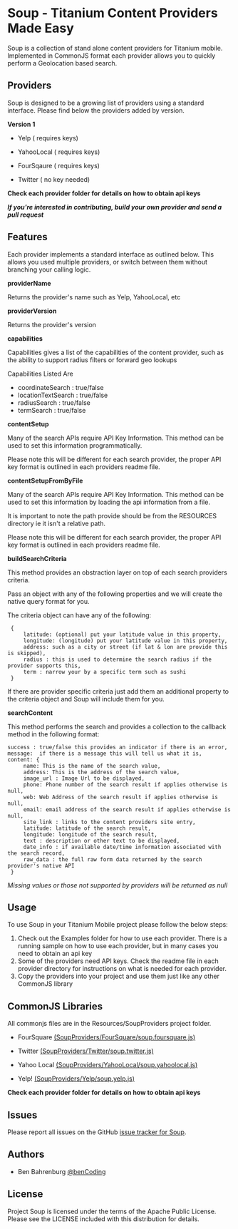 # Soup - Titanium Content Providers Made Easy

Soup is a collection of stand alone content providers for Titanium mobile.  
Implemented in CommonJS format each provider allows you to quickly perform a Geolocation based search.

## Providers

Soup is designed to be a growing list of providers using a standard interface. Please find below the providers added by version. 

<b>Version 1</b>

* Yelp ( requires keys)

* YahooLocal ( requires keys)

* FourSqaure ( requires keys)

* Twitter ( no key needed)

<b>Check each provider folder for details on how to obtain api keys</b>

*<b>If you're interested in contributing, build your own provider and send a pull request</b>*

## Features

Each provider implements a standard interface as outlined below. This allows you used multiple providers, or switch between them without branching your calling logic.

<b>providerName</b>

Returns the provider's name such as Yelp, YahooLocal, etc

<b>providerVersion</b>

Returns the provider's version

<b>capabilities</b>

Capabilities gives a list of the capabilities of the content provider, such as the ability	to support radius filters or forward geo lookups

Capabilities Listed Are

* coordinateSearch : true/false
* locationTextSearch : true/false
* radiusSearch : true/false
* termSearch : true/false

<b>contentSetup</b> 

Many of the search APIs require API Key Information. This method can be used to set this information programmatically.

Please note this will be different for each search provider, the proper API key format is outlined in each providers readme file.

<b>contentSetupFromByFile</b>

Many of the search APIs require API Key Information. This method can be used to set this information by loading the api information from a file.

It is important to note the path provide should be from the RESOURCES directory ie it isn't a relative path.

Please note this will be different for each search provider, the proper API key format is outlined in each providers readme file.

<b>buildSearchCriteria</b>

This method provides an obstraction layer on top of each search providers criteria.

Pass an object with any of the following properties and we will create the native query format for you.

The criteria object can have any of the following:

	 {
		 latitude: (optional) put your latitude value in this property,
		 longitude: (longitude) put your latitude value in this property,
		 address: such as a city or street (if lat & lon are provide this is skipped),
		 radius : this is used to determine the search radius if the provider supports this,
		 term : narrow your by a specific term such as sushi
	 }
	 
If there are provider specific criteria just add them an additional property to the criteria object and Soup will include them for you.
	 
<b>searchContent</b>

This method performs the search and provides a collection to the callback method in the following format:

	success : true/false this provides an indicator if there is an error,
	message:  if there is a message this will tell us what it is,
	content: {
		 name: This is the name of the search value,
		 address: This is the address of the search value,
		 image_url : Image Url to be displayed,
		 phone: Phone number of the search result if applies otherwise is null,
		 web: Web Address of the search result if applies otherwise is null,
		 email: email address of the search result if applies otherwise is null,
		 site_link : links to the content providers site entry,
		 latitude: latitude of the search result,
		 longitude: longitude of the search result,
		 text : description or other text to be displayed,
		 date_info : if available date/time information associated with the search record,
		 raw_data : the full raw form data returned by the search provider's native API
	 }

*Missing values or those not supported by providers will be returned as null*

## Usage

To use Soup in your Titanium Mobile project please follow the below steps:

1. Check out the Examples folder for how to use each provider. There is a running sample on how to use each provider, but in many cases you need to obtain an api key
2. Some of the providers need API keys. Check the readme file in each provider directory for instructions on what is needed for each provider.
3. Copy the providers into your project and use them just like any other CommonJS library


## CommonJS Libraries

All commonjs files are in the Resources/SoupProviders project folder.

* FourSquare [(SoupProviders/FourSquare/soup.foursquare.js)](https://github.com/benbahrenburg/Soup/tree/master/Resources/SoupProviders/FourSquare)

* Twitter [(SoupProviders/Twitter/soup.twitter.js)](https://github.com/benbahrenburg/Soup/tree/master/Resources/SoupProviders/Twitter)

* Yahoo Local [(SoupProviders/YahooLocal/soup.yahoolocal.js)](https://github.com/benbahrenburg/Soup/tree/master/Resources/SoupProviders/YahooLocal)

* Yelp! [(SoupProviders/Yelp/soup.yelp.js)](https://github.com/benbahrenburg/Soup/tree/master/Resources/SoupProviders/Yelp)


<b>Check each provider folder for details on how to obtain api keys</b>

## Issues

Please report all issues on the GitHub [issue tracker for Soup](https://github.com/benbahrenburg/Soup/issues).

## Authors

  * Ben Bahrenburg [@benCoding](http://twitter.com/benCoding)

## License ##

Project Soup is licensed under the terms of the Apache Public License. Please see the LICENSE included with this distribution for details.
